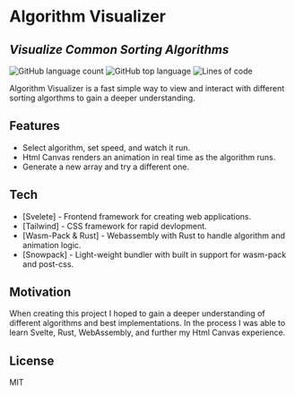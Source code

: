 # Algorithm Visualizer

## _Visualize Common Sorting Algorithms_

![GitHub language count](https://img.shields.io/github/languages/count/jameslindfors/algorithm-visualizer?style=for-the-badge) ![GitHub top language](https://img.shields.io/github/languages/top/jameslindfors/algorithm-visualizer?style=for-the-badge) ![Lines of code](https://img.shields.io/tokei/lines/github/jameslindfors/algorithm-visualizer?style=for-the-badge)

Algorithm Visualizer is a fast simple way to view and interact with different sorting algorthms to gain a deeper understanding.

## Features

- Select algorithm, set speed, and watch it run.
- Html Canvas renders an animation in real time as the algorithm runs.
- Generate a new array and try a different one.

## Tech

- [Svelete] - Frontend framework for creating web applications.
- [Tailwind] - CSS framework for rapid devlopment.
- [Wasm-Pack & Rust] - Webassembly with Rust to handle algorithm and animation logic.
- [Snowpack] - Light-weight bundler with built in support for wasm-pack and post-css.

## Motivation

When creating this project I hoped to gain a deeper understanding of different algorithms and best implementations. In the process I was able to learn Svelte, Rust, WebAssembly, and further my Html Canvas experience.

## License

MIT
